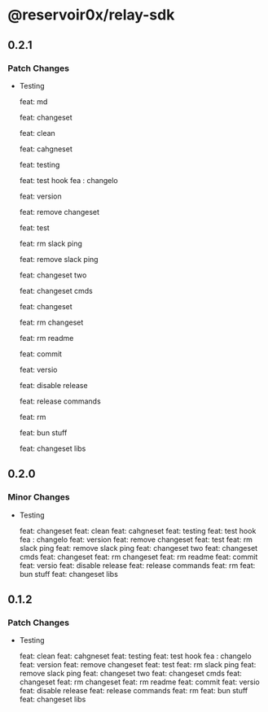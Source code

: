# @reservoir0x/relay-sdk

## 0.2.1

### Patch Changes

- Testing

  feat: md

  feat: changeset

  feat: clean

  feat: cahgneset

  feat: testing

  feat: test hook
  fea : changelo

  feat: version

  feat: remove changeset

  feat: test

  feat: rm slack ping

  feat: remove slack ping

  feat: changeset two

  feat: changeset cmds

  feat: changeset

  feat: rm changeset

  feat: rm readme

  feat: commit

  feat: versio

  feat: disable release

  feat: release commands

  feat: rm

  feat: bun stuff

  feat: changeset libs

## 0.2.0

### Minor Changes

- Testing

  feat:
  changeset
  feat:
  clean
  feat:
  cahgneset
  feat:
  testing
  feat:
  test
  hook
  fea
  :
  changelo
  feat:
  version
  feat:
  remove
  changeset
  feat:
  test
  feat:
  rm
  slack
  ping
  feat:
  remove
  slack
  ping
  feat:
  changeset
  two
  feat:
  changeset
  cmds
  feat:
  changeset
  feat:
  rm
  changeset
  feat:
  rm
  readme
  feat:
  commit
  feat:
  versio
  feat:
  disable
  release
  feat:
  release
  commands
  feat:
  rm
  feat:
  bun
  stuff
  feat:
  changeset
  libs

## 0.1.2

### Patch Changes

- Testing

  feat: clean
  feat: cahgneset
  feat: testing
  feat: test hook
  fea : changelo
  feat: version
  feat: remove changeset
  feat: test
  feat: rm slack ping
  feat: remove slack ping
  feat: changeset two
  feat: changeset cmds
  feat: changeset
  feat: rm changeset
  feat: rm readme
  feat: commit
  feat: versio
  feat: disable release
  feat: release commands
  feat: rm
  feat: bun stuff
  feat: changeset libs
